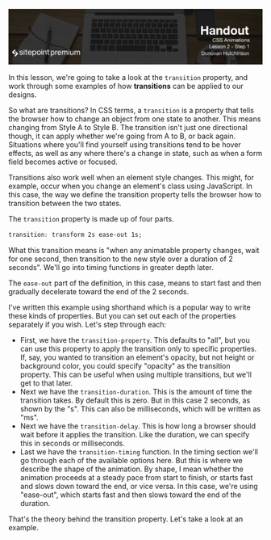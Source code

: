 ![](CSS_Animations_handouts/headings/2.1.png)

In this lesson, we're going to take a look at the `transition` property, and work through some examples of how **transitions** can be applied to our designs.

So what are transitions? In CSS terms, a `transition` is a property that tells the browser how to change an object from one state to another. This means changing from Style A to Style B. The transition isn't just one directional though, it can apply whether we're going from A to B, or back again. Situations where you'll find yourself using transitions tend to be hover effects, as well as any where there's a change in state, such as when a form field becomes active or focused.

Transitions also work well when an element style changes. This might, for example, occur when you change an element's class using JavaScript. In this case, the way we define the transition property tells the browser how to transition between the two states.

The `transition` property is made up of four parts. 

```css
transition: transform 2s ease-out 1s;
```

What this transition means is "when any animatable property changes, wait for one second, then transition to the new style over a duration of 2 seconds". We'll go into timing functions in greater depth later.

The `ease-out` part of the definition, in this case, means to start fast and then gradually decelerate toward the end of the 2 seconds.

I've written this example using shorthand which is a popular way to write these kinds of properties. But you can set out each of the properties separately if you wish. Let's step through each:

* First, we have the `transition-property`. This defaults to "all", but you can use this property to apply the transition only to specific properties. If, say, you wanted to transition an element's opacity, but not height or background color, you could specify "opacity" as the transition property. This can be useful when using multiple transitions, but we'll get to that later.
* Next we have the `transition-duration`. This is the amount of time the transition takes. By default this is zero. But in this case 2 seconds, as shown by the "s". This can also be milliseconds, which will be written as "ms".
* Next we have the `transition-delay`. This is how long a browser should wait before it applies the transition. Like the duration, we can specify this in seconds or milliseconds.
* Last we have the `transition-timing` function. In the timing section we'll go through each of the available options here. But this is where we describe the shape of the animation. By shape, I mean whether the animation proceeds at a steady pace from start to finish, or starts fast and slows down toward the end, or vice versa. In this case, we're using "ease-out", which starts fast and then slows toward the end of the duration.
 
That's the theory behind the transition property. Let's take a look at an example.

